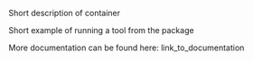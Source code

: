Short description of container

Short example of running a tool from the package

More documentation can be found here: link_to_documentation

